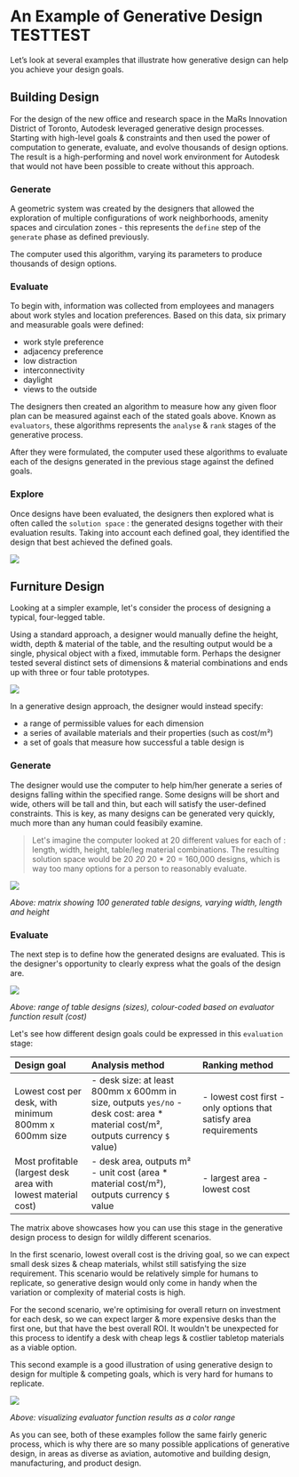 # An Example of Generative Design  TESTTEST

Let’s look at several examples that illustrate how generative design can help you achieve your design goals.

## Building Design

For the design of the new office and research space in the MaRs Innovation District of Toronto, Autodesk leveraged generative design processes. Starting with high-level goals & constraints and then used the power of computation to generate, evaluate, and evolve thousands of design options. The result is a high-performing and novel work environment for Autodesk that would not have been possible to create without this approach.

### Generate

A geometric system was created by the designers that allowed the exploration of multiple configurations of work neighborhoods, amenity spaces and circulation zones - this represents the `define` step of the `generate` phase as defined previously.

The computer used this algorithm, varying its parameters to produce thousands of design options.

### Evaluate

To begin with, information was collected from employees and managers about work styles and location preferences. Based on this data, six primary and measurable goals were defined:

* work style preference
* adjacency preference
* low distraction
* interconnectivity
* daylight
* views to the outside

The designers then created an algorithm to measure how any given floor plan can be measured against each of the stated goals above. Known as `evaluators`, these algorithms represents the `analyse` & `rank` stages of the generative process.

After they were formulated, the computer used these algorithms to evaluate each of the designs generated in the previous stage against the defined goals.

### Explore

Once designs have been evaluated, the designers then explored what is often called the `solution space` : the generated designs together with their evaluation results. Taking into account each defined goal, they identified the design that best achieved the defined goals.

![](../.gitbook/assets/autodesk-project-mars.jpg)

## Furniture Design

Looking at a simpler example, let's consider the process of designing a typical, four-legged table.

Using a standard approach, a designer would manually define the height, width, depth & material of the table, and the resulting output would be a single, physical object with a fixed, immutable form. Perhaps the designer tested several distinct sets of dimensions & material combinations and ends up with three or four table prototypes.

![](../.gitbook/assets/table.PNG)

In a generative design approach, the designer would instead specify:

* a range of permissible values for each dimension
* a series of available materials and their properties \(such as cost/m²\)
* a set of goals that measure how successful a table design is

### Generate

The designer would use the computer to help him/her generate a series of designs falling within the specified range. Some designs will be short and wide, others will be tall and thin, but each will satisfy the user-defined constraints. This is key, as many designs can be generated very quickly, much more than any human could feasibily examine.

> Let's imagine the computer looked at 20 different values for each of : length, width, height, table/leg material combinations. The resulting solution space would be 20 _20_ 20 \* 20 = 160,000 designs, which is way too many options for a person to reasonably evaluate.

![](../.gitbook/assets/tables-multiobjective.png)

_Above: matrix showing 100 generated table designs, varying width, length and height_

### Evaluate

The next step is to define how the generated designs are evaluated. This is the designer's opportunity to clearly express what the goals of the design are.

![](../.gitbook/assets/tables-singleobjective.png)

_Above: range of table designs \(sizes\), colour-coded based on evaluator function result \(cost\)_

Let's see how different design goals could be expressed in this `evaluation` stage:

| Design goal | Analysis method | Ranking method |
| :--- | :--- | :--- |
| Lowest cost per desk, with minimum 800mm x 600mm size | - desk size: at least 800mm x 600mm in size, outputs `yes/no`    - desk cost: area \* material cost/m², outputs currency `$` value\) | - lowest cost first   - only options that satisfy area requirements |
| Most profitable  \(largest desk area with lowest material cost\) | - desk area, outputs m²   - unit cost \(area \* material cost/m²\), outputs currency `$` value | - largest area  - lowest cost |

The matrix above showcases how you can use this stage in the generative design process to design for wildly different scenarios.

In the first scenario, lowest overall cost is the driving goal, so we can expect small desk sizes & cheap materials, whilst still satisfying the size requirement. This scenario would be relatively simple for humans to replicate, so generative design would only come in handy when the variation or complexity of material costs is high.

For the second scenario, we're optimising for overall return on investment for each desk, so we can expect larger & more expensive desks than the first one, but that have the best overall ROI. It wouldn't be unexpected for this process to identify a desk with cheap legs & costlier tabletop materials as a viable option.

This second example is a good illustration of using generative design to design for multiple & competing goals, which is very hard for humans to replicate.

![](../.gitbook/assets/tables-multiobjective_colour.png)

_Above: visualizing evaluator function results as a color range_

As you can see, both of these examples follow the same fairly generic process, which is why there are so many possible applications of generative design, in areas as diverse as aviation, automotive and building design, manufacturing, and product design.

